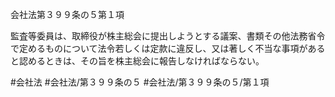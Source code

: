 会社法第３９９条の５第１項

監査等委員は、取締役が株主総会に提出しようとする議案、書類その他法務省令で定めるものについて法令若しくは定款に違反し、又は著しく不当な事項があると認めるときは、その旨を株主総会に報告しなければならない。

#会社法
#会社法/第３９９条の５
#会社法/第３９９条の５/第１項
